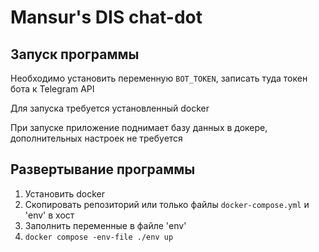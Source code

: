 # Mansur's DIS chat-dot

## Запуск программы

Необходимо установить переменную `BOT_TOKEN`, записать туда токен бота к Telegram API

Для запуска требуется установленный docker

При запуске приложение поднимает базу данных в докере, дополнительных настроек не требуется

## Развертывание программы

1. Установить docker 
2. Скопировать репозиторий или только файлы `docker-compose.yml` и 'env' в хост
3. Заполнить переменные в файле 'env'
4. `docker compose -env-file ./env up`
